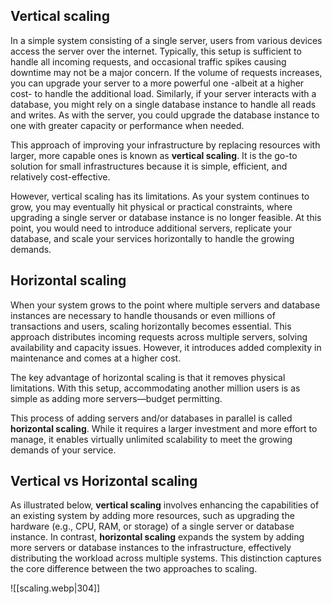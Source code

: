 
## Vertical scaling

In a simple system consisting of a single server, users from various devices access the server over the internet. Typically, this setup is sufficient to handle all incoming requests, and occasional traffic spikes causing downtime may not be a major concern. If the volume of requests increases, you can upgrade your server to a more powerful one -albeit at a higher cost- to handle the additional load. Similarly, if your server interacts with a database, you might rely on a single database instance to handle all reads and writes. As with the server, you could upgrade the database instance to one with greater capacity or performance when needed.

This approach of improving your infrastructure by replacing resources with larger, more capable ones is known as **vertical scaling**. It is the go-to solution for small infrastructures because it is simple, efficient, and relatively cost-effective.

However, vertical scaling has its limitations. As your system continues to grow, you may eventually hit physical or practical constraints, where upgrading a single server or database instance is no longer feasible. At this point, you would need to introduce additional servers, replicate your database, and scale your services horizontally to handle the growing demands.

## Horizontal scaling

When your system grows to the point where multiple servers and database instances are necessary to handle thousands or even millions of transactions and users, scaling horizontally becomes essential. This approach distributes incoming requests across multiple servers, solving availability and capacity issues. However, it introduces added complexity in maintenance and comes at a higher cost.

The key advantage of horizontal scaling is that it removes physical limitations. With this setup, accommodating another million users is as simple as adding more servers—budget permitting.

This process of adding servers and/or databases in parallel is called **horizontal scaling**. While it requires a larger investment and more effort to manage, it enables virtually unlimited scalability to meet the growing demands of your service.

## Vertical vs Horizontal scaling

As illustrated below, **vertical scaling** involves enhancing the capabilities of an existing system by adding more resources, such as upgrading the hardware (e.g., CPU, RAM, or storage) of a single server or database instance. In contrast, **horizontal scaling** expands the system by adding more servers or database instances to the infrastructure, effectively distributing the workload across multiple systems. This distinction captures the core difference between the two approaches to scaling.

![[scaling.webp|304]]